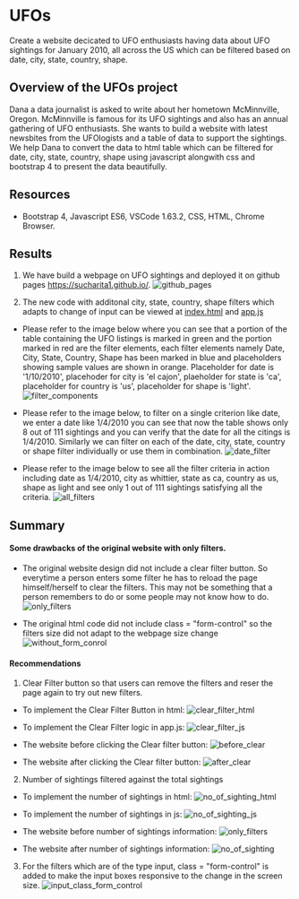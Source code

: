 # UFOs
Create a website decicated to UFO enthusiasts having data about UFO sightings for January 2010, all across the US which can be filtered based on date, city, state, country, shape. 

## Overview of the UFOs project
Dana a data journalist  is asked to write about her hometown McMinnville, Oregon. McMinnville is famous for its UFO sightings and also has an annual gathering of UFO enthusiasts. She wants to build a website with latest newsbites from the UFOlogists and a table of data to support the sightings. We help Dana to convert the data to html table which can be filtered for date, city, state, country, shape using javascript alongwith css and bootstrap 4 to present the data beautifully. 

## Resources
* Bootstrap 4, Javascript ES6, VSCode 1.63.2, CSS, HTML, Chrome Browser.

## Results
1. We have build a webpage on UFO sightings and deployed it on github pages https://sucharita1.github.io/.
![github_pages](?raw=true)

2. The new code with additonal city, state, country, shape filters which adapts to change of input can be viewed at [index.html]() and [app.js]()

* Please refer to the image below where you can see that a portion of the table containing the UFO listings is marked in green and the portion marked in red are the filter elements, each filter elements namely Date, City, State, Country, Shape has been marked in blue and placeholders showing sample values are shown in orange. Placeholder for date is '1/10/2010', placehoder for city is 'el cajon', plaeholder for state is 'ca', placeholder for country is 'us', placeholder for shape is 'light'.
![filter_components](?raw=true)

* Please refer to the image below, to filter on a single criterion like date, we enter a date like 1/4/2010 you can see that now the table shows only 8 out of 111 sightings and you can verify that the date for all the citings is 1/4/2010. Similarly we can filter on each of the date, city, state, country or shape filter individually or use them in combination.
![date_filter](?raw=true)

* Please refer to the image below to see all the filter criteria in action including date as 1/4/2010, city as whittier, state as ca, country as us, shape as light and see only 1 out of 111 sightings satisfying all the criteria.
![all_filters](?raw=true)

## Summary
#### Some drawbacks of the original website with only filters.
* The original website design did not include a clear filter button. So everytime a person enters some filter he has to reload the page himself/herself to clear the filters. This may not be something that a person remembers to do or some people may not know how to do. 
![only_filters](?raw=true)

* The original html code did not include class = "form-control" so the filters size did not adapt to the webpage size change
![without_form_conrol](?raw=true)


#### Recommendations
1. Clear Filter button so that users can remove the filters and reser the page again to try out new filters.
* To implement the Clear Filter Button in html:
![clear_filter_html](?raw=true)

* To implement the Clear Filter logic in app.js:
![clear_filter_js](?raw=true)

* The website before clicking the Clear filter button:
![before_clear](?raw=true)

* The website after clicking the Clear filter button:
![after_clear](?raw=true)



2. Number of sightings filtered against the total sightings
* To implement the number of sightings in html:
![no_of_sighting_html](?raw=true)

* To implement the number of sightings in js:
![no_of_sighting_js](?raw=true)

* The website before number of sightings information:
![only_filters](?raw=true)

* The website after number of sightings information:
![no_of_sighting](?raw=true)

3. For the filters which are of the type input,  class = "form-control" is added to make the input boxes responsive to the change in the screen size.
![input_class_form_control](?raw=true)









